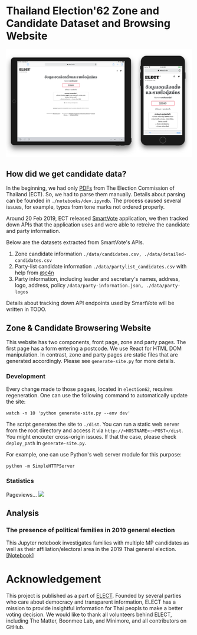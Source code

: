 # Thailand Election'62 Zone and Candidate Dataset and Browsing Website

![](screenshots/front-pages.png)

## How did we get candidate data?
In the beginning, we had only [PDFs](https://www.ect.go.th/ect_th/news_all.php?cid=165) from The Election Commission of Thailand (ECT). So, we had to parse them manually.
Details about parsing can be founded in `./notebooks/dev.ipyndb`. The process caused several issues, for example, typos from tone marks not ordered properly.

Around 20 Feb 2019, ECT released [SmartVote][smartvote] application, we then tracked down APIs that the application uses and were able to retreive the candidate and party information. 

Below are the datasets extracted from SmartVote's APIs.
1. Zone candidate information 
   ```./data/candidates.csv, ./data/detailed-candidates.csv```
2. Party-list candidate information
   ```./data/partylist_candidates.csv``` with help from [@c4n](//github.com/c4n)
3. Party information, including leader and secretary's names, address, logo, address, policy 
   ```/data/party-information.json, ./data/party-logos```

Details about tracking down API endpoints used by SmartVote will be written in TODO.

## Zone & Candidate Browsering Website
This website has two components, front page, zone and party pages. The first page has a form entering a postcode. We use React for HTML DOM manipulation. In contrast, zone and party pages are static files that are generated accordingly. Please see `generate-site.py` for more details.

### Development
Every change made to those pagaes, located in `election62`, requires regeneration. One can use the following command to automatically update the site:
```
watch -n 10 'python generate-site.py --env dev'
```

The script generates the site to `./dist`. You can run a static web server from the root directory and access it via `http://<HOSTNAME>:<POST>/dist`. You might encouter cross-origin issues. If that the case, please check `deploy_path` in `generate-site.py`.

For example, one can use Python's web server module for this purpose:
```
python -m SimpleHTTPServer
```

### Statistics
Pageviews...
![](./screenshots/stats.png)

## **Analysis**
### The presence of political families in 2019 general election
This Jupyter notebook investigates families with multiple MP candidates as well as their affiliation/electoral area in the 2019 Thai general election.  [[Notebook]](notebooks/political-dynasty.ipynb)

# Acknowledgement
This project is published as a part of [ELECT](https://elect.in.th). Founded by several parties who care about democracy and transparent information, ELECT has a mission to provide insightful information for Thai peopls to make a better voting decision. We would like to thank all volunteers behind ELECT, including The Matter, Boonmee Lab, and Minimore, and  all contributors on GitHub.

[mitmproxy]: https://mitmproxy.org
[smartvote]: https://itunes.apple.com/th/app/smart-vote/id1447199802?l=th&mt=8